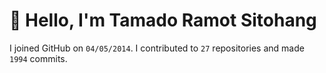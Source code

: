 # :wave: Hello, I'm Tamado Ramot Sitohang

I joined GitHub on `04/05/2014`. I contributed to `27` repositories and made `1994` commits.
